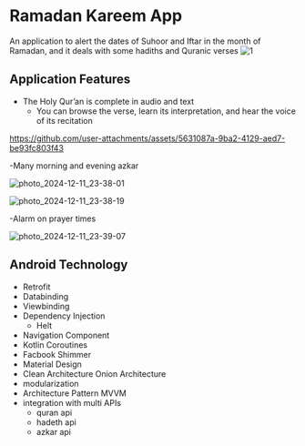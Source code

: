 # Ramadan Kareem App
An application to alert the dates of Suhoor and Iftar in the month of Ramadan, and it deals with some hadiths and Quranic verses
![1](https://github.com/user-attachments/assets/1c1549c5-1cb0-44f2-8e27-09000700fe2c)

## Application Features
- The Holy Qur’an is complete in audio and text   
  - You can browse the verse, learn its interpretation, and hear the voice of its recitation


https://github.com/user-attachments/assets/5631087a-9ba2-4129-aed7-be93fc803f43


-Many morning and evening azkar

![photo_2024-12-11_23-38-01](https://github.com/user-attachments/assets/8a87efc6-664e-4f6a-b56d-b67f81f82326)

![photo_2024-12-11_23-38-19](https://github.com/user-attachments/assets/af012c28-6488-4b8d-b906-e5392061d311)

-Alarm on prayer times 

![photo_2024-12-11_23-39-07](https://github.com/user-attachments/assets/237d1cc3-90ff-4e32-b6fa-d1e8501b2712)


## Android Technology
- Retrofit
- Databinding
- Viewbinding
- Dependency Injection
  - Helt
- Navigation Component
- Kotlin Coroutines
- Facbook Shimmer
- Material Design
- Clean Architecture Onion Architecture 
- modularization
- Architecture Pattern MVVM
- integration with multi APIs
  - quran api
  - hadeth api
  - azkar api 
